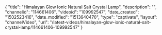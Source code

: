 {
    "title": "Himalayan Glow Ionic Natural Salt Crystal Lamp",
    "description": "",
    "channelid": "114661406",
    "videoid": "109992547",
    "date_created": "1502523416",
    "date_modified": "1513640470",
    "type": "captivate",
    "layout": "channelVideo",
    "url": "\/latest-videos\/himalayan-glow-ionic-natural-salt-crystal-lamp\/114661406-109992547"
}